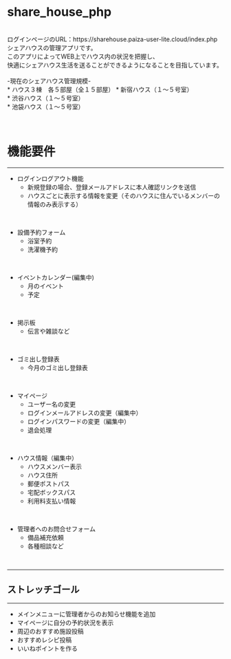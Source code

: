 # share_house_php
<br>
ログインページのURL：https://sharehouse.paiza-user-lite.cloud/index.php
<br>
シェアハウスの管理アプリです。<br>
このアプリによってWEB上でハウス内の状況を把握し、<br>
快適にシェアハウス生活を送ることができるようになることを目指しています。<br>
<br>
-現在のシェアハウス管理規模-
<br>
* ハウス３棟　各５部屋（全１５部屋）
   * 新宿ハウス（１〜５号室）
   <br>
   * 渋谷ハウス（１〜５号室）
   <br>
   * 池袋ハウス（１〜５号室）
   <br><br><br>



# 機能要件
---

* ログインログアウト機能
   * 新規登録の場合、登録メールアドレスに本人確認リンクを送信
   * ハウスごとに表示する情報を変更（そのハウスに住んでいるメンバーの情報のみ表示する）
<br>
  
* 設備予約フォーム
   * 浴室予約
   * 洗濯機予約
<br>

* イベントカレンダー(編集中)
    * 月のイベント
    * 予定
<br>

* 掲示板
   * 伝言や雑談など
<br>

* ゴミ出し登録表
   * 今月のゴミ出し登録表
<br>

* マイページ
   * ユーザー名の変更
   * ログインメールアドレスの変更（編集中）
   * ログインパスワードの変更（編集中）
   * 退会処理
<br>

* ハウス情報（編集中）
   * ハウスメンバー表示
   * ハウス住所
   * 郵便ポストパス
   * 宅配ボックスパス
   * 利用料支払い情報
<br>

* 管理者へのお問合せフォーム
    * 備品補充依頼
    * 各種相談など
<br>
 
---


## ストレッチゴール
---
* メインメニューに管理者からのお知らせ機能を追加
* マイページに自分の予約状況を表示
* 周辺のおすすめ施設投稿
* おすすめレシピ投稿
* いいねポイントを作る

